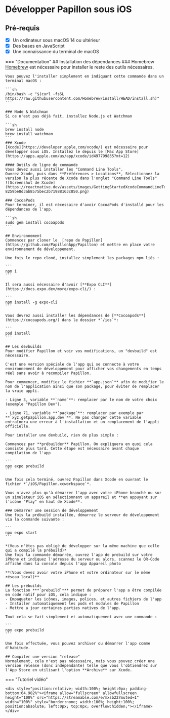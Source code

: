 # Développer Papillon sous iOS

## Pré-requis
- [x] Un ordinateur sous macOS 14 ou ultérieur
- [x] Des bases en JavaScript 
- [x] Une connaissance du terminal de macOS

=== "Documentation"
    ## Installation des dépendances
    ### Homebrew
    [Homebrew](https://brew.sh/) est nécessaire pour installer le reste des outils nécessaires.

    Vous pouvez l'installer simplement en indiquant cette commande dans un terminal macOS :

    ```sh
    /bin/bash -c "$(curl -fsSL https://raw.githubusercontent.com/Homebrew/install/HEAD/install.sh)"
    ```

    ### Node & Watchman
    Si ce n'est pas déjà fait, installez Node.js et Watchman

    ```sh
    brew install node
    brew install watchman
    ```
    ### Xcode
    [Xcode](https://developer.apple.com/xcode/) est nécessaire pour développer sous iOS. Installez le depuis le [Mac App Store](https://apps.apple.com/us/app/xcode/id497799835?mt=12)

    #### Outils de ligne de commande
    Vous devez aussi installer les "Command Line Tools".
    Ouvrez Xcode, puis dans **Préférences > Locations**, Sélectionnez la version la plus récente de Xcode dans l'onglet "Command Line Tools"
    ![Screenshot de Xcode](https://reactnative.dev/assets/images/GettingStartedXcodeCommandLineTools-8259be8d3ab8575bec2b71988163c850.png)

    ### CocoaPods
    Pour terminer, il est nécessaire d'avoir CocoaPods d'installé pour les dépendances de l'app.

    ```sh
    sudo gem install cocoapods
    ```

    ## Environnement
    Commencez par cloner le  [repo de Papillon](https://github.com/PapillonApp/Papillon) et mettre en place votre environnement de développement.

    Une fois le repo cloné, installez simplement les packages npm liés :

    ```
    npm i
    ```

    Il sera aussi nécessaire d'avoir [**Expo CLI**](https://docs.expo.dev/more/expo-cli/) :

    ```
    npm install -g expo-cli
    ```

    Vous devrez aussi installer les dépendances de [**Cocoapods**](https://cocoapods.org/) dans le dossier *`/ios`*:

    ```
    pod install
    ```

    ## Les devbuilds
    Pour modifier Papillon et voir vos modifications, un "devbuild" est nécessaire.

    C'est une version spéciale de l'app qui se connecte à votre environnement de développement pour afficher vos changements en temps réel sans avoir à recompiler Papillon.

    Pour commencer, modifiez le fichier **`app.json`** afin de modifier le nom de l'application ainsi que son package, pour éviter de remplacer la vraie appli.

    - Ligne 3, variable **`name`**: remplacer par le nom de votre choix (exemple "Papillon Dev").

    - Ligne 71, variable **`package`**: remplacer par exemple par **`xyz.getpapillon.app.dev`**. Ne pas changer cette variable entraînera une erreur à l'installation et un remplacement de l'appli officielle.

    Pour installer une devbuild, rien de plus simple :

    Commencez par **prébuilder** Papillon. On expliquera en quoi cela consiste plus tard. Cette étape est nécessaire avant chaque compilation de l'app

    ```
    npx expo prebuild
    ```

    Une fois cela terminé, ouvrez Papillon dans Xcode en ouvrant le fichier *`/iOS/Papillon.xcworkspace`*.

    Vous n'avez plus qu'à démarrer l'app avec votre iPhone branché ou sur un simulateur iOS en sélectionnant un appareil et **en appuyant sur l'icône "Play" en haut de Xcode**.

    ### Démarrer une session de développement
    Une fois la prébuild installée, démarrez le serveur de développement via la commande suivante :
    
    ```
    npx expo start
    ```

    *(Vous n'êtes pas obligé de développer sur la même machine que celle qui a compilé la prébuild)*
    Une fois la commande démarrée, ouvrez l'app de prebuild sur votre iPhone et indiquez l'adresse du serveur ou alors, scannez le QR-Code affiché dans la console depuis l'app Appareil photo

    **(Vous devez avoir votre iPhone et votre ordinateur sur le même réseau local)**

    ## Les prébuilds
    La fonction ***`prebuild`*** permet de préparer l'app a être compilée en code natif pour iOS, cela indique :
    - Empaqueter les icônes, images, polices, et autres fichiers de l'app
    - Installer automatiquement les pods et modules de Papillon
    - Mettre a jour certaines parties natives de l'app.

    Tout cela se fait simplement et automatiquement avec une commande : 

    ```
    npx expo prebuild
    ```

    Une fois effectuée, vous pouvez archiver ou démarrer l'app comme d'habitude.

    ## Compiler une version "release"
    Normalement, cela n'est pas nécessaire, mais vous pouvez créer une version release (donc indépendante) telle que vous l'obtiendrez sur l'App Store en utilisant l'option **Archive** sur Xcode.

=== "Tutoriel vidéo"

    <div style="position:relative; width:100%; height:0px; padding-bottom:64.982%"><iframe allow="fullscreen" allowfullscreen height="100%" src="https://streamable.com/e/mxsb22?muted=1" width="100%" style="border:none; width:100%; height:100%; position:absolute; left:0px; top:0px; overflow:hidden;"></iframe></div>

